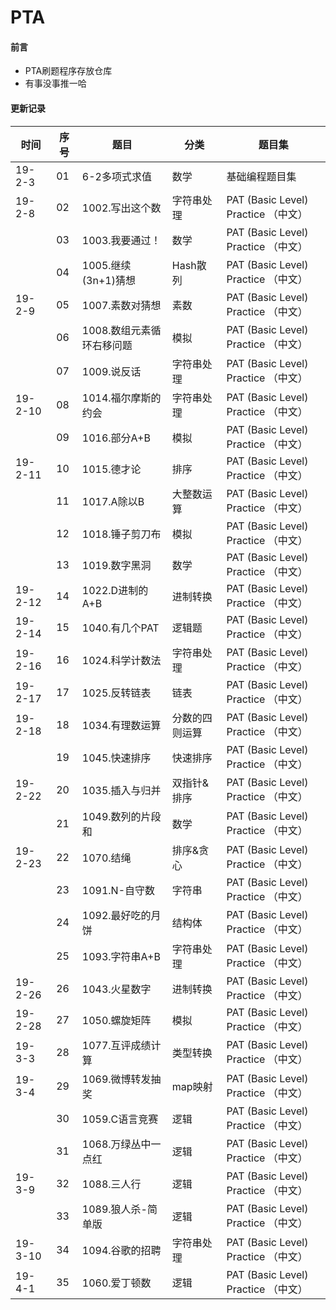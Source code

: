 # PTA

#### 前言
- PTA刷题程序存放仓库
- 有事没事推一哈

#### 更新记录

|时间|序号|题目|分类|题目集|
|------|------|------|------|------|
|19-2-3|01|6-2多项式求值|数学|基础编程题目集|
|19-2-8|02|1002.写出这个数|字符串处理|PAT (Basic Level) Practice （中文）|
||03|1003.我要通过！|数学|PAT (Basic Level) Practice （中文）|
||04|1005.继续(3n+1)猜想|Hash散列|PAT (Basic Level) Practice （中文）|
|19-2-9|05|1007.素数对猜想|素数|PAT (Basic Level) Practice （中文）|
||06|1008.数组元素循环右移问题|模拟|PAT (Basic Level) Practice （中文）|
||07|1009.说反话|字符串处理|PAT (Basic Level) Practice （中文）|
|19-2-10|08|1014.福尔摩斯的约会|字符串处理|PAT (Basic Level) Practice （中文）|
||09|1016.部分A+B|模拟|PAT (Basic Level) Practice （中文）|
|19-2-11|10|1015.德才论|排序|PAT (Basic Level) Practice （中文）|
||11|1017.A除以B|大整数运算|PAT (Basic Level) Practice （中文）|
||12|1018.锤子剪刀布|模拟|PAT (Basic Level) Practice （中文）|
||13|1019.数字黑洞|数学|PAT (Basic Level) Practice （中文）|
|19-2-12|14|1022.D进制的A+B|进制转换|PAT (Basic Level) Practice （中文）|
|19-2-14|15|1040.有几个PAT|逻辑题|PAT (Basic Level) Practice （中文）|
|19-2-16|16|1024.科学计数法|字符串处理|PAT (Basic Level) Practice （中文）|
|19-2-17|17|1025.反转链表|链表|PAT (Basic Level) Practice （中文）|
|19-2-18|18|1034.有理数运算|分数的四则运算|PAT (Basic Level) Practice （中文）|
||19|1045.快速排序|快速排序|PAT (Basic Level) Practice （中文）|
|19-2-22|20|1035.插入与归并|双指针&排序|PAT (Basic Level) Practice （中文）|
||21|1049.数列的片段和|数学|PAT (Basic Level) Practice （中文）|
|19-2-23|22|1070.结绳|排序&贪心|PAT (Basic Level) Practice （中文）|
||23|1091.N-自守数|字符串|PAT (Basic Level) Practice （中文）|
||24|1092.最好吃的月饼|结构体|PAT (Basic Level) Practice （中文）|
||25|1093.字符串A+B|字符串处理|PAT (Basic Level) Practice （中文）|
|19-2-26|26|1043.火星数字|进制转换|PAT (Basic Level) Practice （中文）|
|19-2-28|27|1050.螺旋矩阵|模拟|PAT (Basic Level) Practice （中文）|
|19-3-3|28|1077.互评成绩计算|类型转换|PAT (Basic Level) Practice （中文）|
|19-3-4|29|1069.微博转发抽奖|map映射|PAT (Basic Level) Practice （中文）|
||30|1059.C语言竞赛|逻辑|PAT (Basic Level) Practice （中文）|
||31|1068.万绿丛中一点红|逻辑|PAT (Basic Level) Practice （中文）|
|19-3-9|32|1088.三人行|逻辑|PAT (Basic Level) Practice （中文）|
||33|1089.狼人杀-简单版|逻辑|PAT (Basic Level) Practice （中文）|
|19-3-10|34|1094.谷歌的招聘|字符串处理|PAT (Basic Level) Practice （中文）|
|19-4-1|35|1060.爱丁顿数|逻辑|PAT (Basic Level) Practice （中文）|
